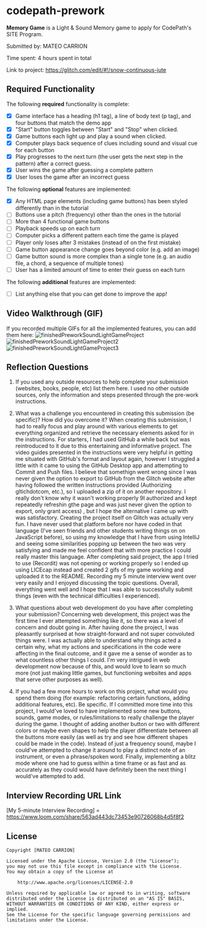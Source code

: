 # codepath-prework
**Memory Game** is a Light & Sound Memory game to apply for CodePath's SITE Program. 

Submitted by: MATEO CARRION

Time spent: 4 hours spent in total

Link to project: https://glitch.com/edit/#!/snow-continuous-jute

## Required Functionality

The following **required** functionality is complete:

* [X] Game interface has a heading (h1 tag), a line of body text (p tag), and four buttons that match the demo app
* [X] "Start" button toggles between "Start" and "Stop" when clicked. 
* [X] Game buttons each light up and play a sound when clicked. 
* [X] Computer plays back sequence of clues including sound and visual cue for each button
* [X] Play progresses to the next turn (the user gets the next step in the pattern) after a correct guess. 
* [X] User wins the game after guessing a complete pattern
* [X] User loses the game after an incorrect guess

The following **optional** features are implemented:

* [X] Any HTML page elements (including game buttons) has been styled differently than in the tutorial
* [ ] Buttons use a pitch (frequency) other than the ones in the tutorial
* [ ] More than 4 functional game buttons
* [ ] Playback speeds up on each turn
* [ ] Computer picks a different pattern each time the game is played
* [ ] Player only loses after 3 mistakes (instead of on the first mistake)
* [ ] Game button appearance change goes beyond color (e.g. add an image)
* [ ] Game button sound is more complex than a single tone (e.g. an audio file, a chord, a sequence of multiple tones)
* [ ] User has a limited amount of time to enter their guess on each turn

The following **additional** features are implemented:

- [ ] List anything else that you can get done to improve the app!

## Video Walkthrough (GIF)

If you recorded multiple GIFs for all the implemented features, you can add them here:
![finishedPreworkSoundLightGameProject](https://user-images.githubusercontent.com/72164622/161342520-3d92824a-63af-4951-97c2-1649595d0110.gif)
![finishedPreworkSoundLightGameProject2](https://user-images.githubusercontent.com/72164622/161342698-865c7aea-4a95-49cb-8db4-def44f47c7b8.gif)
![finishedPreworkSoundLightGameProject3](https://user-images.githubusercontent.com/72164622/161349484-a56c6f46-7f5b-44d4-9812-0f23e2ea9d49.gif)


## Reflection Questions
1. If you used any outside resources to help complete your submission (websites, books, people, etc) list them here. 
I used no other outside sources, only the information and steps presented through the pre-work instructions.

2. What was a challenge you encountered in creating this submission (be specific)? How did you overcome it? 
        When creating this submission, I had to really focus and play around with various elements to get everything organized and retrieve the necessary elements asked for in the instructions. For starters, I had used GitHub a while back but was reintroduced to it due to this entertaining and informative project. The video guides presented in the instructions were very helpful in getting me situated with GitHub's format and layout again, however I struggled a little with it came to using the GitHub Desktop app and attempting to Commit and Push files. I believe that somethign went wrong since I was never given the option to export to GitHub from the Glitch website after having followed the written instructions provided (Authorizing gltichdotcom, etc.), so I uploaded a zip of it on another repository. I really don't know why it wasn't working properly 9I authorized and kept repeatedly refreshin gthe page and was just never given the option to export, only grant access) , but I hope the alternative I came up with was satisfactory. Creating the project itself on Glitch was actually very fun. I have never used that platform before nor have coded in that language (I've seen friends and other students writing things on on JavaScript before), so using my knowledge that I have from using IntelliJ and seeing some similarities popping up between the two was very satisfying and made me feel confident that with more practice I could really master this language. After completing said project, the app I tried to use (Recordit) was not opening or working properly so I ended up using LICEcap instead and created 2 gifs of my game working and uploaded it to the README. Recording my 5 minute interview went over very easily and I enjoyed discussing the topic questions. Overall, everything went well and I hope that I was able to successfully submit things (even with the technical difficulties I experienced).

3. What questions about web development do you have after completing your submission? 
        Concerning web development, this project was the first time I ever attempted something like it, so there was a level of concern and doubt going in. After having done the project, I was pleasantly surprised at how straight-forward and not super convoluted things were. I was actually able to understand why things acted a certain why, what my actions and specifications in the code were affecting in the final outcome, and it gave me a sense of wonder as to what countless other things I could. I'm very intrigued in web development now because of this, and would love to learn so much more (not just making little games, but functioning websites and apps that serve other purposes as well). 

4. If you had a few more hours to work on this project, what would you spend them doing (for example: refactoring certain functions, adding additional features, etc). Be specific. 
        If I committed more time into this project, I would've loved to have implemented some new buttons, sounds, game modes, or rules/limitations to really challenge the player during the game.  I thought of adding another button or two with different colors or maybe even shapes to help the player differentiate between all the buttons more easily (as well as try and see how different shapes could be made in the code). Instead of just a frequency sound, maybe I could've attempted to change it around to play a distinct note of an instrument, or even a phrase/spoken word. Finally, implementing a blitz mode where one had to guess within a time frame or as fast and as accurately as they could would have definitely been the next thing I would've attempted to add. 



## Interview Recording URL Link

[My 5-minute Interview Recording] = https://www.loom.com/share/563ad443dc73453e90726068b4d5f8f2


## License

    Copyright [MATEO CARRION]

    Licensed under the Apache License, Version 2.0 (the "License");
    you may not use this file except in compliance with the License.
    You may obtain a copy of the License at

        http://www.apache.org/licenses/LICENSE-2.0

    Unless required by applicable law or agreed to in writing, software
    distributed under the License is distributed on an "AS IS" BASIS,
    WITHOUT WARRANTIES OR CONDITIONS OF ANY KIND, either express or implied.
    See the License for the specific language governing permissions and
    limitations under the License.
